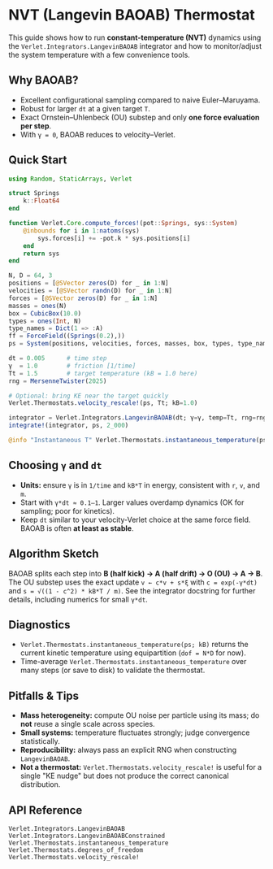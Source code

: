 # NVT (Langevin BAOAB) Thermostat

This guide shows how to run **constant-temperature (NVT)** dynamics using the
`Verlet.Integrators.LangevinBAOAB` integrator and how to monitor/adjust the
system temperature with a few convenience tools.

## Why BAOAB?

- Excellent configurational sampling compared to naive Euler–Maruyama.
- Robust for larger `dt` at a given target `T`.
- Exact Ornstein–Uhlenbeck (OU) substep and only **one force evaluation per step**.
- With `γ = 0`, BAOAB reduces to velocity–Verlet.

## Quick Start

```julia
using Random, StaticArrays, Verlet

struct Springs
    k::Float64
end

function Verlet.Core.compute_forces!(pot::Springs, sys::System)
    @inbounds for i in 1:natoms(sys)
        sys.forces[i] += -pot.k * sys.positions[i]
    end
    return sys
end

N, D = 64, 3
positions = [@SVector zeros(D) for _ in 1:N]
velocities = [@SVector randn(D) for _ in 1:N]
forces = [@SVector zeros(D) for _ in 1:N]
masses = ones(N)
box = CubicBox(10.0)
types = ones(Int, N)
type_names = Dict(1 => :A)
ff = ForceField((Springs(0.2),))
ps = System(positions, velocities, forces, masses, box, types, type_names; forcefield=ff)

dt = 0.005      # time step
γ  = 1.0        # friction [1/time]
Tt = 1.5        # target temperature (kB = 1.0 here)
rng = MersenneTwister(2025)

# Optional: bring KE near the target quickly
Verlet.Thermostats.velocity_rescale!(ps, Tt; kB=1.0)

integrator = Verlet.Integrators.LangevinBAOAB(dt; γ=γ, temp=Tt, rng=rng)
integrate!(integrator, ps, 2_000)

@info "Instantaneous T" Verlet.Thermostats.instantaneous_temperature(ps; kB=1.0)
```

## Choosing `γ` and `dt`

- **Units:** ensure `γ` is in `1/time` and `kB*T` in energy, consistent with `r`, `v`, and `m`.
- Start with `γ*dt ≈ 0.1–1`. Larger values overdamp dynamics (OK for sampling; poor for kinetics).
- Keep `dt` similar to your velocity-Verlet choice at the same force field. BAOAB is often **at least as stable**.

## Algorithm Sketch

BAOAB splits each step into **B (half kick) → A (half drift) → O (OU) → A → B**. The OU substep uses the exact update
`v ← c*v + s*ξ` with `c = exp(-γ*dt)` and `s = √((1 - c^2) * kB*T / m)`. See the integrator docstring for further details,
including numerics for small `γ*dt`.

## Diagnostics

- `Verlet.Thermostats.instantaneous_temperature(ps; kB)` returns the current kinetic temperature using equipartition (`dof = N*D` for now).
- Time-average `Verlet.Thermostats.instantaneous_temperature` over many steps (or save to disk) to validate the thermostat.

## Pitfalls & Tips

- **Mass heterogeneity:** compute OU noise per particle using its mass; do **not** reuse a single scale across species.
- **Small systems:** temperature fluctuates strongly; judge convergence statistically.
- **Reproducibility:** always pass an explicit RNG when constructing `LangevinBAOAB`.
- **Not a thermostat:** `Verlet.Thermostats.velocity_rescale!` is useful for a single "KE nudge" but does not produce the correct canonical distribution.

## API Reference

```@docs
Verlet.Integrators.LangevinBAOAB
Verlet.Integrators.LangevinBAOABConstrained
Verlet.Thermostats.instantaneous_temperature
Verlet.Thermostats.degrees_of_freedom
Verlet.Thermostats.velocity_rescale!
```
